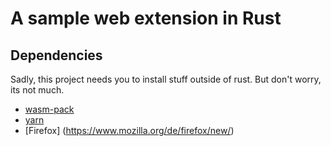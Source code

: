 # A sample web extension in Rust

## Dependencies

Sadly, this project needs you to install stuff outside of rust. But don't worry, its not much. 

* [wasm-pack](https://github.com/rustwasm/wasm-pack)
* [yarn](https://yarnpkg.com) 
* [Firefox] (https://www.mozilla.org/de/firefox/new/)
